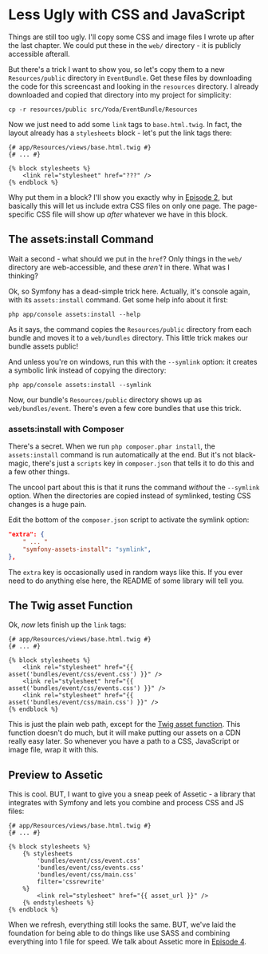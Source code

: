 # Less Ugly with CSS and JavaScript

Things are still too ugly. I'll copy some CSS and image files I wrote up
after the last chapter. We could put these in the `web/` directory - it
is publicly accessible afterall.

But there's a trick I want to show you, so let's copy them to a new `Resources/public`
directory in `EventBundle`. Get these files by downloading the code for this screencast
and looking in the `resources` directory. I already downloaded and copied that
directory into my project for simplicity:

```terminal
cp -r resources/public src/Yoda/EventBundle/Resources
```

Now we just need to add some `link` tags to `base.html.twig`. In fact,
the layout already has a `stylesheets` block - let's put the link tags
there:

```html+jinja
{# app/Resources/views/base.html.twig #}
{# ... #}

{% block stylesheets %}
    <link rel="stylesheet" href="???" />
{% endblock %}
```

Why put them in a block? I'll show you exactly why in [Episode 2][Episode 2], but
basically this will let us include extra CSS files on only one page. The
page-specific CSS file will show up *after* whatever we have in this block.

## The assets:install Command

Wait a second - what should we put in the `href`? Only things in the `web/`
directory are web-accessible, and these *aren't* in there. What was I thinking?

Ok, so Symfony has a dead-simple trick here. Actually, it's console again,
with its `assets:install` command. Get some help info about it first:

```terminal
php app/console assets:install --help
```

As it says, the command copies the `Resources/public` directory from each
bundle and moves it to a `web/bundles` directory. This little trick makes
our bundle assets public!

And unless you're on windows, run this with the `--symlink` option: it
creates a symbolic link instead of copying the directory:

```terminal
php app/console assets:install --symlink
```

Now, our bundle's `Resources/public` directory shows up as `web/bundles/event`.
There's even a few core bundles that use this trick.

### assets:install with Composer

There's a secret. When we run `php composer.phar install`, the `assets:install`
command is run automatically at the end. But it's not black-magic, there's
just a `scripts` key in `composer.json` that tells it to do this and
a few other things.

The uncool part about this is that it runs the command *without* the `--symlink`
option. When the directories are copied instead of symlinked, testing CSS
changes is a huge pain.

Edit the bottom of the `composer.json` script to activate the symlink option:

```json
"extra": {
    " ... "
    "symfony-assets-install": "symlink",
},
```

The `extra` key is occasionally used in random ways like this. If you ever
need to do anything else here, the README of some library will tell you.

## The Twig asset Function

Ok, *now* lets finish up the `link` tags:

```html+jinja
{# app/Resources/views/base.html.twig #}
{# ... #}

{% block stylesheets %}
    <link rel="stylesheet" href="{{ asset('bundles/event/css/event.css') }}" />
    <link rel="stylesheet" href="{{ asset('bundles/event/css/events.css') }}" />
    <link rel="stylesheet" href="{{ asset('bundles/event/css/main.css') }}" />
{% endblock %}
```

This is just the plain web path, except for the [Twig asset function][Twig asset function]. This
function doesn't do much, but it will make putting our assets on a CDN really
easy later. So whenever you have a path to a CSS, JavaScript or image file,
wrap it with this.

## Preview to Assetic

This is cool. BUT, I want to give you a sneap peek of Assetic - a library
that integrates with Symfony and lets you combine and process CSS and JS
files:

```html+jinja
{# app/Resources/views/base.html.twig #}
{# ... #}

{% block stylesheets %}
    {% stylesheets
        'bundles/event/css/event.css'
        'bundles/event/css/events.css'
        'bundles/event/css/main.css'
        filter='cssrewrite'
    %}
        <link rel="stylesheet" href="{{ asset_url }}" />
    {% endstylesheets %}
{% endblock %}
```

When we refresh, everything still looks the same. BUT, we've laid the foundation
for being able to do things like use SASS and combining everything into 1
file for speed. We talk about Assetic more in [Episode 4][Episode 4].

[Twig asset function]: http://symfony.com/doc/current/reference/twig_reference.html#functions
[Episode 2]: http://knpuniversity.com/screencast/symfony2-ep2/basic-security#adding-css-to-a-single-page
[Episode 4]: http://knpuniversity.com/screencast/symfony2-ep4/assetic
